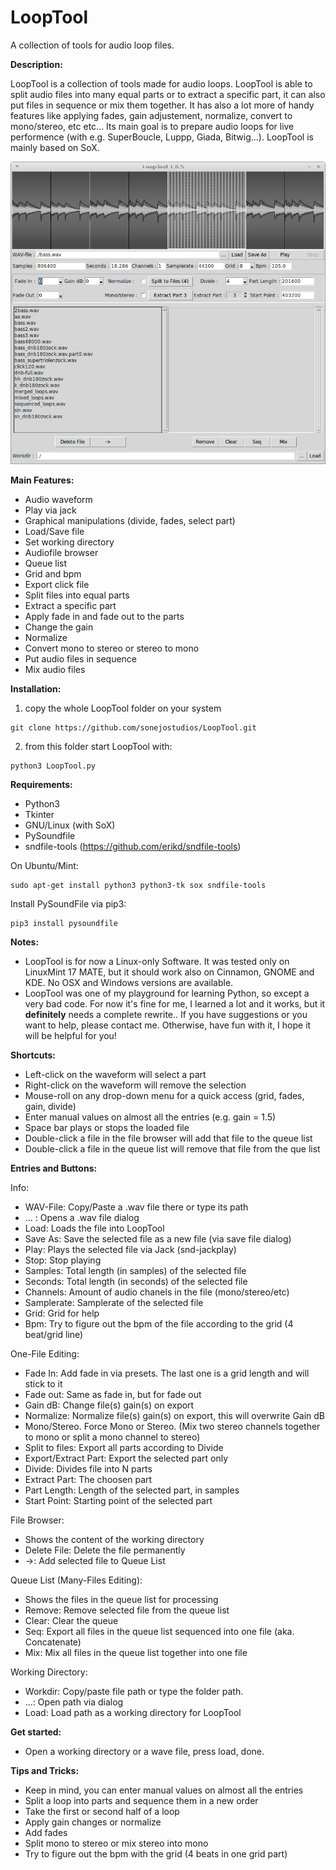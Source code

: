 # LoopTool
A collection of tools for audio loop files.


__Description:__

LoopTool is a collection of tools made for audio loops. LoopTool is able to split audio files into many equal parts or to extract a specific part, it can also put files in sequence or mix them together. It has also a lot more of handy features like applying fades, gain adjustement, normalize, convert to mono/stereo, etc etc... Its main goal is to prepare audio loops for live performence (with e.g. SuperBoucle, Luppp, Giada, Bitwig...). LoopTool is mainly based on SoX.

![screenshot](https://github.com/sonejostudios/LoopTool/blob/master/LoopTool105.png "LoopTool")


__Main Features:__

* Audio waveform
* Play via jack
* Graphical manipulations (divide, fades, select part)
* Load/Save file
* Set working directory
* Audiofile browser
* Queue list
* Grid and bpm
* Export click file
* Split files into equal parts
* Extract a specific part
* Apply fade in and fade out to the parts
* Change the gain
* Normalize
* Convert mono to stereo or stereo to mono
* Put audio files in sequence
* Mix audio files

  

__Installation:__

1. copy the whole LoopTool folder on your system
```
git clone https://github.com/sonejostudios/LoopTool.git
```

2. from this folder start LoopTool with: 
```
python3 LoopTool.py
```


__Requirements:__

* Python3
* Tkinter
* GNU/Linux (with SoX)
* PySoundfile
* sndfile-tools (https://github.com/erikd/sndfile-tools)


On Ubuntu/Mint:
```
sudo apt-get install python3 python3-tk sox sndfile-tools
```
Install PySoundFile via pip3:
```
pip3 install pysoundfile
```



__Notes:__

* LoopTool is for now a Linux-only Software. It was tested only on LinuxMint 17 MATE, but it should work also on Cinnamon, GNOME and KDE. No OSX and Windows versions are available.
* LoopTool was one of my playground for learning Python, so except a very bad code. For now it's fine for me, I learned a lot and it works, but it __definitely__ needs a complete rewrite.. If you have suggestions or you want to help, please contact me. Otherwise, have fun with it, I hope it will be helpful for you!


__Shortcuts:__

* Left-click on the waveform will select a part
* Right-click on the waveform will remove the selection
* Mouse-roll on any drop-down menu for a quick access (grid, fades, gain, divide)
* Enter manual values on almost all the entries (e.g. gain = 1.5)
* Space bar plays or stops the loaded file
* Double-click a file in the file browser will add that file to the queue list
* Double-click a file in the queue list will remove that file from the que list


__Entries and Buttons:__

Info:
* WAV-File: Copy/Paste a .wav file there or type its path
* ... : Opens a .wav file dialog
* Load: Loads the file into LoopTool
* Save As: Save the selected file as a new file (via save file dialog)
* Play: Plays the selected file via Jack (snd-jackplay)
* Stop: Stop playing
* Samples: Total length (in samples) of the selected file
* Seconds: Total length (in seconds) of the selected file
* Channels: Amount of audio chanels in the file (mono/stereo/etc)
* Samplerate: Samplerate of the selected file
* Grid: Grid for help
* Bpm: Try to figure out the bpm of the file according to the grid (4 beat/grid line)

One-File Editing:
* Fade In: Add fade in via presets. The last one is a grid length and will stick to it
* Fade out: Same as fade in, but for fade out
* Gain dB: Change file(s) gain(s) on export
* Normalize: Normalize file(s) gain(s) on export, this will overwrite Gain dB
* Mono/Stereo. Force Mono or Stereo. (Mix two stereo channels together to mono or split a mono channel to stereo)
* Split to files: Export all parts according to Divide
* Export/Extract Part: Export the selected part only
* Divide: Divides file into N parts
* Extract Part: The choosen part
* Part Length: Length of the selected part, in samples
* Start Point: Starting point of the selected part

File Browser:
* Shows the content of the working directory
* Delete File: Delete the file permanently
* ->: Add selected file to Queue List

Queue List (Many-Files Editing):
* Shows the files in the queue list for processing
* Remove: Remove selected file from the queue list
* Clear: Clear the queue
* Seq: Export all files in the queue list sequenced into one file (aka. Concatenate)
* Mix: Mix all files in the queue list together into one file

Working Directory:
* Workdir: Copy/paste file path or type the folder path.
* ...: Open path via dialog
* Load: Load path as a working directory for LoopTool





__Get started:__

* Open a working directory or a wave file, press load, done.


__Tips and Tricks:__

* Keep in mind, you can enter manual values on almost all the entries
* Split a loop into parts and sequence them in a new order
* Take the first or second half of a loop
* Apply gain changes or normalize
* Add fades
* Split mono to stereo or mix stereo into mono
* Try to figure out the bpm with the grid (4 beats in one grid part)




